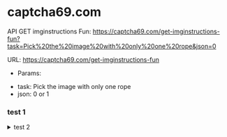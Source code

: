 # captcha69.com

API GET imginstructions Fun:
https://captcha69.com/get-imginstructions-fun?task=Pick%20the%20image%20with%20only%20one%20rope&json=0

URL: https://captcha69.com/get-imginstructions-fun
- Params:
+ task: Pick the image with only one rope
+ json: 0 or 1



###  **test 1**
<details>
  <summary>test 2</summary>

| STT | zzz | xxx |
| --- | --- | --- |
| 1 | 20521008 | 000 |
| 2 | 20521008 | 000 |
| 3 | 20521008 | 000 |
| 4 | 20521008 | 000 |

</details>
